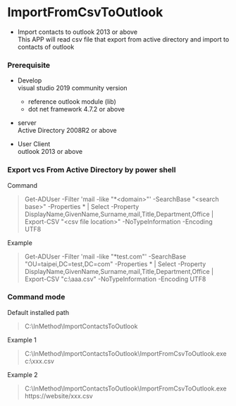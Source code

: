 # ImportFromCsvToOutlook    
* Import contacts to outlook 2013 or above     
  This APP will read csv file that export from active directory and import to contacts of outlook     

### Prerequisite    
* Develop    
  visual studio 2019 community version    
  - reference outlook module (lib)    
  - dot net framework 4.7.2 or above    
  
* server     
  Active Directory 2008R2 or above    
* User Client    
  outlook 2013 or above    

### Export vcs From Active Directory by power shell
Command    
>Get-ADUser -Filter 'mail -like "*\<domain\>"' -SearchBase "\<search base\>"  -Properties * | Select -Property   DisplayName,GivenName,Surname,mail,Title,Department,Office | Export-CSV "\<csv file location\>" -NoTypeInformation -Encoding UTF8    

Example    
>Get-ADUser -Filter 'mail -like "*test.com"' -SearchBase "OU=taipei,DC=test,DC=com"  -Properties * | Select -Property   DisplayName,GivenName,Surname,mail,Title,Department,Office | Export-CSV "c:\aaa.csv" -NoTypeInformation -Encoding UTF8    


### Command mode    
Default installed path     
> C:\InMethod\ImportContactsToOutlook    

Example 1    
> C:\InMethod\ImportContactsToOutlook\ImportFromCsvToOutlook.exe   c:\xxx.csv 

Example 2    
> C:\InMethod\ImportContactsToOutlook\ImportFromCsvToOutlook.exe  https://website/xxx.csv 


